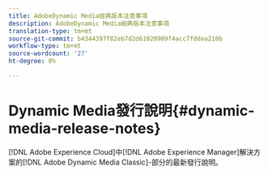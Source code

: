 ```yaml
---
title: AdobeDynamic Media經典版本注意事項
description: AdobeDynamic Media經典版本注意事項
translation-type: tm+mt
source-git-commit: b4344397f82eb7d2d61020909f4acc7fddea210b
workflow-type: tm+mt
source-wordcount: '27'
ht-degree: 0%

---
```



# Dynamic Media發行說明{#dynamic-media-release-notes}

[!DNL Adobe Experience Cloud]中[!DNL Adobe Experience Manager]解決方案的[!DNL Adobe Dynamic Media Classic]-部分的最新發行說明。